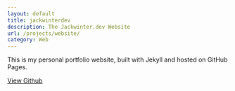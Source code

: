 ```yaml
---
layout: default
title: jackwinterdev
description: The Jackwinter.dev Website
url: /projects/website/
category: Web
---
```

This is my personal portfolio website, built with Jekyll and hosted on GitHub Pages.

[View Github](https://github.com/W1NTER26/jackwinterdev)